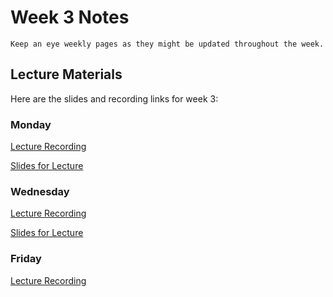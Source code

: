 Week 3 Notes
============================

```{note}
Keep an eye weekly pages as they might be updated throughout the week.
```

## Lecture Materials

Here are the slides and recording links for week 3:

### Monday

[Lecture Recording](https://uci.yuja.com/V/Video?v=7186411&node=30556872&a=130411761&autoplay=1)

<a href="../resources/01_23_23_data_viz.pdf" >Slides for Lecture</a>


### Wednesday

[Lecture Recording](https://uci.yuja.com/V/Video?v=7201161&node=30652720&a=80081446&autoplay=1)

<a href="../resources/01_25_23_data_viz_2_and_JS.pdf" >Slides for Lecture</a>

### Friday

[Lecture Recording](https://uci.zoom.us/rec/share/JqN4SmLGFIPCIBMhj1JibiHP024u_7KPnffXp1ZLNYgblV3xk-ddjyMsbH6rSe_7.-PN6lJmJ8FDf3U7r?startTime=1674852627000)
